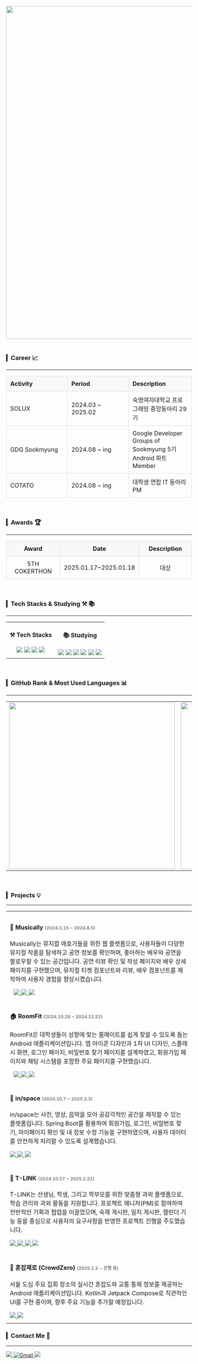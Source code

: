 <div align="center">
  <img src="https://capsule-render.vercel.app/api?type=venom&&color=0:7085B6,100:DEF3F8&height=300&section=header&text=Cho%20Youngseo&animation=fadeIn&fontSize=70&fontColor=000000&stroke=7085B6" width="900"/>
</div>
<br>

### ▎Career 📈
---

<div align="center">
  <table style="border-collapse: collapse; width: 100%; border: none;">
  <tr style="background-color: transparent;">
    <th style="text-align: left; padding: 10px; border: 1px solid #ddd; background-color: #f8f8f8;">Activity</th>
    <th style="text-align: left; padding: 10px; border: 1px solid #ddd; background-color: #f8f8f8;">Period</th>
    <th style="text-align: left; padding: 10px; border: 1px solid #ddd; background-color: #f8f8f8;">Description</th>
  </tr>
  <tr style="background-color: transparent;">
    <td style="padding: 10px; border: 1px solid #ddd; width: 33%;">SOLUX</td>
    <td style="padding: 10px; border: 1px solid #ddd; width: 33%;">2024.03 ~ 2025.02</td>
    <td style="padding: 10px; border: 1px solid #ddd; width: 34%;">숙명여자대학교 프로그래밍 중앙동아리 29기</td>
  </tr>
  <tr style="background-color: transparent;">
    <td style="padding: 10px; border: 1px solid #ddd; width: 33%;">GDG Sookmyung</td>
    <td style="padding: 10px; border: 1px solid #ddd; width: 33%;">2024.08 ~ ing</td>
    <td style="padding: 10px; border: 1px solid #ddd; width: 34%;">Google Developer Groups of Sookmyung 5기 Android 파트 Member</td>
  </tr>
      <tr style="background-color: transparent;">
    <td style="padding: 10px; border: 1px solid #ddd; width: 33%;">COTATO</td>
    <td style="padding: 10px; border: 1px solid #ddd; width: 33%;">2024.08 ~ ing</td>
    <td style="padding: 10px; border: 1px solid #ddd; width: 34%;">대학생 연합 IT 동아리 PM</td>
  </tr>
</table>
</div>
<br>

### ▎Awards 🏆
---

<div align="center">
  <table style="border-collapse: collapse; width: 100%; border: none;">
    <tr style="background-color: transparent;">
      <th style="text-align: center; padding: 10px; border: 1px solid #ddd; background-color: #f8f8f8;">Award</th>
      <th style="text-align: center; padding: 10px; border: 1px solid #ddd; background-color: #f8f8f8;">Date</th>
      <th style="text-align: center; padding: 10px; border: 1px solid #ddd; background-color: #f8f8f8;">Description</th>
    <tr style="background-color: transparent;">
      <td style="text-align: center; padding: 10px; border: 1px solid #ddd; width: 33%;">5TH COKERTHON</td>
      <td style="text-align: center; padding: 10px; border: 1px solid #ddd; width: 33%;">2025.01.17~2025.01.18</td>
      <td style="text-align: center; padding: 10px; border: 1px solid #ddd; width: 34%;">대상</td>
    </tr>
  </table>
</div>
<br>



### ▎Tech Stacks & Studying ⚒️ 📚
---

<div align="center">
  <table style="border-collapse: collapse; width: 100%; border: none;">
    <tr style="border: none;">
      <td style="border: none; vertical-align: top; width: 50%; text-align: center;">
        <h4>⚒️ Tech Stacks</h4>
        <img src="https://img.shields.io/badge/Kotlin-7F52FF?style=for-the-badge&logo=Kotlin&logoColor=white"/>
        <img src="https://img.shields.io/badge/React-61DAFB?style=for-the-badge&logo=React&logoColor=white"/>
        <img src="https://img.shields.io/badge/HTML-E34F26?style=for-the-badge&logo=HTML5&logoColor=white"/>
        <img src="https://img.shields.io/badge/CSS-1572B6?style=for-the-badge&logo=CSS3&logoColor=white"/>
      </td>
<td style="border: none; vertical-align: top; width: 50%; text-align: center;">
  <h4>📚 Studying</h4>
  <img src="https://img.shields.io/badge/Spring-6DB33F?style=for-the-badge&logo=Spring&logoColor=white"/>
  <img src="https://img.shields.io/badge/Kotlin-7F52FF?style=for-the-badge&logo=Kotlin&logoColor=white"/>
  <img src="https://img.shields.io/badge/Jetpack%20Compose-4285F4?style=for-the-badge&logo=Jetpack%20Compose&logoColor=white"/>
  <img src="https://img.shields.io/badge/TypeScript-3178C6?style=for-the-badge&logo=TypeScript&logoColor=white"/>
  <img src="https://img.shields.io/badge/C-A8B9CC?style=for-the-badge&logo=C&logoColor=white"/>
  <img src="https://img.shields.io/badge/Java-007396?style=for-the-badge&logo=CoffeeScript&logoColor=white"/>
</td>
    </tr>
  </table>
</div>
<br>

### ▎GitHub Rank & Most Used Languages 📊
---

<div align="center">
  <table style="border-collapse: collapse; width: 100%; border: none;">
    <tr style="border: none;">
      <td style="border: none; vertical-align: top; width: 50%; text-align: center;">
        <img src="https://github-readme-stats.vercel.app/api?username=jjwm10625&show_icons=true&theme=radical&count_private=true" width="450"/>
      </td>
      <td style="border: none; vertical-align: top; width: 50%; text-align: center;">
        <img src="https://github-readme-stats.vercel.app/api/top-langs/?username=jjwm10625&layout=compact&theme=radical" width="450"/>
      </td>
    </tr>
  </table>
</div>
<br>

 ### ▎Projects 💡  
---

<table style="border-collapse: collapse; width: 100%; border: none; background-color: transparent;">  
  <tr style="background-color: transparent;">  
    <td style="border: none; vertical-align: top; padding: 10px; width: 100%;">  
      <h4>🎵 Musically <span style="font-size: 12px; color: gray;">(2024.3.15 ~ 2024.8.5)</span></h4>  
      <p>  
        Musically는 뮤지컬 애호가들을 위한 웹 플랫폼으로, 사용자들이 다양한 뮤지컬 작품을 탐색하고 공연 정보를 확인하며, 좋아하는 배우와 공연을 팔로우할 수 있는 공간입니다.  
        공연 리뷰 확인 및 작성 페이지와 배우 상세 페이지를 구현했으며, 뮤지컬 티켓 컴포넌트와 리뷰, 배우 컴포넌트를 제작하여 사용자 경험을 향상시켰습니다.  
      </p>  
      <a href="https://github.com/jjwm10625/music-ally-client.git" target="_blank">  
        <img src="https://img.shields.io/badge/GitHub-Musically-181717?style=flat-square&logo=GitHub&logoColor=white" style="margin-left: 10px;"/>  
        <img src="https://img.shields.io/badge/React-61DAFB?style=for-the-badge&logo=React&logoColor=white"/>  
        <img src="https://img.shields.io/badge/TypeScript-3178C6?style=for-the-badge&logo=TypeScript&logoColor=white"/>  
      </a>  
    </td>  
  </tr>  
  <tr style="background-color: transparent;">  
    <td style="border: none; vertical-align: top; padding: 10px; width: 100%;">  
      <h4>🏠 RoomFit <span style="font-size: 12px; color: gray;">(2024.10.26 ~ 2024.12.22)</span></h4>  
      <p>  
        RoomFit은 대학생들이 성향에 맞는 룸메이트를 쉽게 찾을 수 있도록 돕는 Android 애플리케이션입니다.  
        앱 아이콘 디자인과 1차 UI 디자인, 스플래시 화면, 로그인 페이지, 비밀번호 찾기 페이지를 설계하였고, 회원가입 페이지와 채팅 시스템을 포함한 주요 페이지를 구현했습니다.  
      </p>  
      <a href="https://github.com/jjwm10625/Roomfit.git" target="_blank">  
        <img src="https://img.shields.io/badge/GitHub-RoomFit-181717?style=flat-square&logo=GitHub&logoColor=white" style="margin-left: 10px;"/>  
        <img src="https://img.shields.io/badge/Kotlin-7F52FF?style=for-the-badge&logo=Kotlin&logoColor=white"/>  
        <img src="https://img.shields.io/badge/Jetpack%20Compose-4285F4?style=for-the-badge&logo=Jetpack%20Compose&logoColor=white"/>  
      </a>  
    </td>  
  </tr>  
  <tr style="background-color: transparent;">  
    <td style="border: none; vertical-align: top; padding: 10px; width: 100%;">  
      <h4>🌟 in/space <span style="font-size: 12px; color: gray;">(2024.10.7 ~ 2025.2.3)</span></h4>  
      <p>  
        in/space는 사진, 영상, 음악을 모아 공감각적인 공간을 제작할 수 있는 플랫폼입니다.  
        Spring Boot를 활용하여 회원가입, 로그인, 비밀번호 찾기, 마이페이지 확인 및 내 정보 수정 기능을 구현하였으며, 사용자 데이터를 안전하게 처리할 수 있도록 설계했습니다.  
      </p>  
      <a href="https://github.com/2024-2-SOLUX-in-space" target="_blank">  
        <img src="https://img.shields.io/badge/GitHub-in%2Fspace-181717?style=flat-square&logo=GitHub&logoColor=white" />  
        <img src="https://img.shields.io/badge/Spring%20Boot-6DB33F?style=for-the-badge&logo=Spring%20Boot&logoColor=white" />  
        <img src="https://img.shields.io/badge/Swagger-85EA2D?style=for-the-badge&logo=Swagger&logoColor=white" />  
      </a>  
    </td>  
  </tr>  
  <tr style="background-color: transparent;">  
    <td style="border: none; vertical-align: top; padding: 10px; width: 100%;">  
      <h4>📝 T-LINK <span style="font-size: 12px; color: gray;">(2024.10.27 ~ 2025.2.21)</span></h4>  
      <p>  
        T-LINK는 선생님, 학생, 그리고 학부모를 위한 맞춤형 과외 플랫폼으로, 학습 관리와 과외 활동을 지원합니다.  
        프로젝트 매니저(PM)로 참여하여 전반적인 기획과 협업을 이끌었으며, 숙제 게시판, 일지 게시판, 캘린더 기능 등을 중심으로 사용자의 요구사항을 반영한 프로젝트 진행을 주도했습니다.  
      </p>  
      <a href="https://github.com/IT-Cotato/10th-T-LINK-FE" target="_blank">  
        <img src="https://img.shields.io/badge/GitHub-T--LINK-181717?style=flat-square&logo=GitHub&logoColor=white" />  
        <img src="https://img.shields.io/badge/Project%20Manager-217346?style=for-the-badge&logo=ManageIQ&logoColor=white" />  
        <img src="https://img.shields.io/badge/Figma-F24E1E?style=for-the-badge&logo=Figma&logoColor=white" />  
        <img src="https://img.shields.io/badge/Notion-000000?style=for-the-badge&logo=Notion&logoColor=white" />  
      </a>  
    </td>  
  </tr>  
  <tr style="background-color: transparent;">  
    <td style="border: none; vertical-align: top; padding: 10px; width: 100%;">  
      <h4>📍 혼잡제로 (CrowdZero) <span style="font-size: 12px; color: gray;">(2025.1.2 ~ 진행 중)</span></h4>  
      <p>  
        서울 도심 주요 집회 장소의 실시간 혼잡도와 교통 통제 정보를 제공하는 Android 애플리케이션입니다.  
        Kotlin과 Jetpack Compose로 직관적인 UI를 구현 중이며, 향후 주요 기능을 추가할 예정입니다.  
      </p>  
      <a href="#" target="_blank">  
        <img src="https://img.shields.io/badge/Android%20Compose-3DDC84?style=for-the-badge&logo=Android&logoColor=white" />  
        <img src="https://img.shields.io/badge/Kotlin-7F52FF?style=for-the-badge&logo=Kotlin&logoColor=white" />  
      </a>  
    </td>  
  </tr>  
</table>



### ▎Contact Me 🦊
---

<div align="left">
  <a href="https://www.instagram.com/zzeroxeo">
    <img src="https://img.shields.io/badge/Instagram-E4405F?style=for-the-badge&logo=Instagram&logoColor=white"/>
  </a>
  <a href="mailto:choyeongseo950@gmail.com" title="Send me an email">
  <img src="https://img.shields.io/badge/Gmail-EA4335?style=for-the-badge&logo=Gmail&logoColor=white" alt="Gmail"/>
  </a>
  <a href="https://velog.io/@jjwm10625/posts">
    <img src="https://img.shields.io/badge/Velog-20C997?style=for-the-badge&logo=Velog&logoColor=white"/>
  </a>
</div>
<br>
